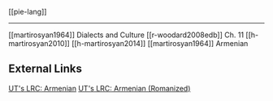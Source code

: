 [[pie-lang]]

---
[[martirosyan1964]] Dialects and Culture
[[r-woodard2008edb]] Ch. 11
[[h-martirosyan2010]]
[[h-martirosyan2014]]
[[martirosyan1964]] Armenian

## External Links
[UT's LRC: Armenian](https://lrc.la.utexas.edu/eieol/armol)
[UT's LRC: Armenian (Romanized)](https://lrc.la.utexas.edu/eieol/armolr)